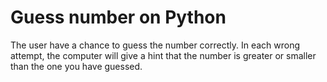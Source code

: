# Guess number on Python
The user have a chance to guess the number correctly. In each wrong attempt, the computer will give a hint that the number is greater or smaller than the one you have guessed.